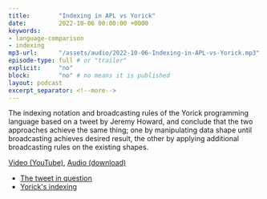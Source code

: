 ```yaml
---
title:        "Indexing in APL vs Yorick"
date:         2022-10-06 00:00:00 +0000
keywords:
- language-comparison
- indexing
mp3-url:      "/assets/audio/2022-10-06-Indexing-in-APL-vs-Yorick.mp3"
episode-type: full # or "trailer"
explicit:     "no"
block:        "no" # no means it is published
layout: podcast
excerpt_separator: <!--more-->
---
```

The indexing notation and broadcasting rules of the Yorick programming language based on a tweet by Jeremy Howard, and conclude that the two approaches achieve the same thing; one by manipulating data shape until broadcasting achieves desired result, the other by applying additional broadcasting rules on the existing shapes.
<!--more-->
[Video (YouTube)](https://www.youtube.com/watch?v=R_dpMVyyCEo&list=PLYKQVqyrAEj8Q7BdOgakZCAGf6ReO1cue), [Audio (download)](/aplnaatot/2022-10-06-Indexing-in-APL-vs-Yorick.mp3)
* [The tweet in question](https://twitter.com/jeremyphoward/status/1575327412489187328)
* [Yorick's indexing](https://software.llnl.gov/yorick-doc/qref/qrfunc06.html)
